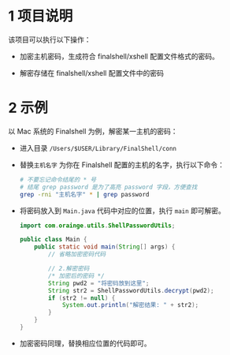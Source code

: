 # 1 项目说明

该项目可以执行以下操作：

- 加密主机密码，生成符合 finalshell/xshell 配置文件格式的密码。

- 解密存储在 finalshell/xshell 配置文件中的密码

# 2 示例

以 Mac 系统的 Finalshell 为例，解密某一主机的密码：

- 进入目录 `/Users/$USER/Library/FinalShell/conn`

- 替换`主机名字` 为你在 Finalshell 配置的主机的名字，执行以下命令：

  ```sh
  # 不要忘记命令结尾的 * 号
  # 结尾 grep password 是为了高亮 password 字段，方便查找
  grep -rni "主机名字" * | grep password
  ```
  
- 将密码放入到 `Main.java` 代码中对应的位置，执行 `main` 即可解密。

  ```java
  import com.orainge.utils.ShellPasswordUtils;
  
  public class Main {
      public static void main(String[] args) {
          // 省略加密密码代码
  
          // 2.解密密码
          /* 加密后的密码 */
          String pwd2 = "将密码放到这里";
          String str2 = ShellPasswordUtils.decrypt(pwd2);
          if (str2 != null) {
              System.out.println("解密结果: " + str2);
          }
      }
  }
  ```

- 加密密码同理，替换相应位置的代码即可。  


